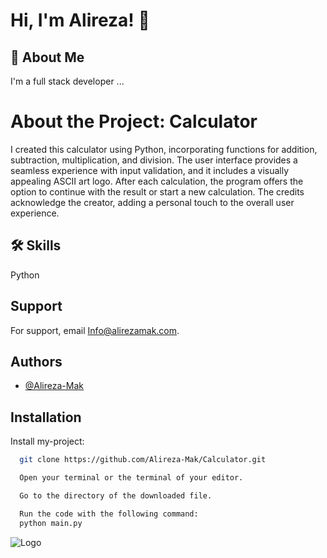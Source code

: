 # Hi, I'm Alireza! 👋


## 🚀 About Me
I'm a full stack developer ...

# About the Project: Calculator
I created this calculator using Python, incorporating functions for addition, subtraction, multiplication, and division. The user interface provides a seamless experience with input validation, and it includes a visually appealing ASCII art logo. After each calculation, the program offers the option to continue with the result or start a new calculation. The credits acknowledge the creator, adding a personal touch to the overall user experience.


## 🛠 Skills
Python


## Support

For support, email Info@alirezamak.com.


## Authors

- [@Alireza-Mak](https://www.github.com/Alireza-Mak)


## Installation

Install my-project:

```bash
  git clone https://github.com/Alireza-Mak/Calculator.git
```
```bash
  Open your terminal or the terminal of your editor.
```

```bash
  Go to the directory of the downloaded file.
```

```bash
  Run the code with the following command:
  python main.py
```


    
![Logo](https://alirezamak.com/wp-content/uploads/fav-icon-final-e1685159385524.png)


